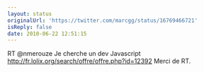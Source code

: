 ```yaml
---
layout: status
originalUrl: 'https://twitter.com/marcgg/status/16769466721'
isReply: false
date: 2010-06-22 12:51:15
---
```


RT @nmerouze Je cherche un dev Javascript http://fr.lolix.org/search/offre/offre.php?id=12392 Merci de RT.
